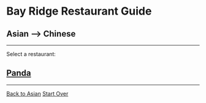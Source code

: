# Bay Ridge Restaurant Guide
## Asian --> Chinese
---
Select a restaurant:
## [Panda](https://www.pandabrooklyn.com/)
---
[Back to Asian](../asian.md)
[Start Over](../home.md/)